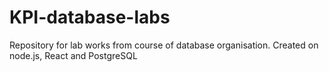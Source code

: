 # KPI-database-labs

Repository for lab works from course of database organisation. Created on node.js, React and PostgreSQL